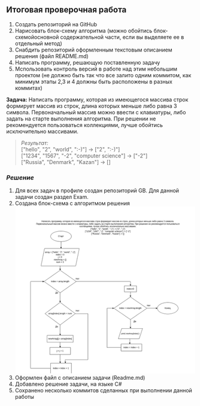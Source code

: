 ## Итоговая проверочная работа

1. Создать репозиторий на GitHub
2. Нарисовать блок-схему алгоритма (можно обойтись блок-схемойосновной содержательной части, если вы выделяете ее в отдельный метод)
3. Снабдить репозиторий оформленным текстовым описанием решения (файл README.md)
4. Написать программу, решающую поставленную задачу
5. Мспользовать контроль версий в работе над этим небольшим проектом (не должно быть так что все залито одним коммитом, как минимум этапы 2,3 и 4 должны быть расположены в разных коммитах)

**Задача:** 
Написать программу, которая из имеющегося массива строк формирует массив из строк, длина которых меньше либо равна 3 символа. Первоначальный массив можно ввести с клавиатуры, либо задать на старте выполнения алгоритма. При решении не рекомендуется пользоваться коллекциями, лучше обойтись исключительно массивами.

> *Результат:*  
>["hello", "2", "world", ":-)"] -> ["2", ":-)"]  
>["1234", "1567", "-2", "computer science"] -> ["-2"]  
>["Russia", "Denmark", "Kazan"] -> [] 
  

### *Решение*
1. Для всех задач в профиле создан репозиторий GB. Для данной задачи создан раздел Exam.
2. Создана блок-схема с алгоритмом решения
![Схема](scheme-new.png)
3. Оформлен файл с описанием задачи (Readme.md)
4. Добавлено решение задачи, на языке C#
5. Сохранено несколько коммитов сделанных при выполнении данной работы